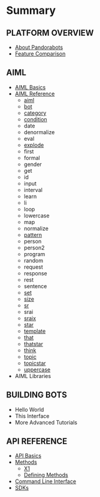 # Summary

## PLATFORM OVERVIEW

* [About Pandorabots](README.md)
* [Feature Comparison ](feature-comparison.md)

## AIML

* [AIML Basics](aiml/aiml-basics.md)
* [AIML Reference](aiml/aiml-reference.md)
  * [aiml](aiml/aiml-reference/aiml.md)
  * [bot](aiml/aiml-reference/bot.md)
  * [category](aiml/aiml-reference/category.md)
  * [condition](aiml/aiml-reference/condition.md)
  * date
  * denormalize
  * eval
  * [explode](aiml/aiml-reference/explode.md)
  * first
  * formal
  * gender
  * get
  * id
  * input
  * interval
  * learn
  * li
  * loop
  * lowercase
  * map
  * normalize
  * [pattern](aiml/aiml-reference/pattern.md)
  * person
  * person2
  * program
  * random
  * request
  * response
  * rest
  * sentence
  * [set](aiml/aiml-reference/set.md)
  * [size](aiml/aiml-reference/size.md)
  * [sr](aiml/aiml-reference/sr.md)
  * srai
  * [sraix](aiml/aiml-reference/sraix.md)
  * [star](aiml/aiml-reference/star.md)
  * [template](aiml/aiml-reference/template.md)
  * [that](aiml/aiml-reference/that.md)
  * [thatstar](aiml/aiml-reference/thatstar.md)
  * [think](aiml/aiml-reference/think.md)
  * [topic](aiml/aiml-reference/topic.md)
  * [topicstar](aiml/aiml-reference/topicstar.md)
  * [uppercase](aiml/aiml-reference/uppercase.md)
* AIML Libraries

## BUILDING BOTS

* Hello World
* This Interface
* More Advanced Tutorials

## API REFERENCE

* [API Basics](api-basics.md)
* [Methods](methods.md)
  * [X1](methods/x1.md)
  * [Defining Methods](https://www.gitbook.com/book/lkunze/pandorabots-api/edit#)
* [Command Line Interface](command-line-interface.md)
* [SDKs](sdks.md)



